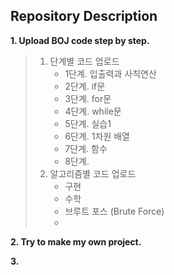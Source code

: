 ## Repository Description

**1. Upload BOJ code step by step.**
> 1) 단계별 코드 업로드     
>     - 1단계. 입출력과 사칙연산    
>     - 2단계. if문      
>     - 3단계. for문     
>     - 4단계. while문      
>     - 5단계. 실습1     
>     - 6단계. 1차원 배열     
>     - 7단계. 함수      
>     - 8단계.     
> 2) 알고리즘별 코드 업로드
>     - 구현    
>     - 수학     
>     - 브루트 포스 (Brute Force)     
>     -     

**2. Try to make my own project.**
>              

**3.**

